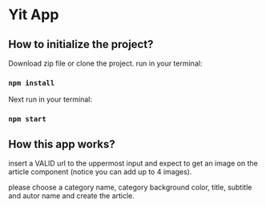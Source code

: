 # Yit App

## How to initialize the project?

Download zip file or clone the project.
run in your terminal:

### `npm install`

Next run in your terminal:

### `npm start`

## How this app works?

insert a VALID url to the uppermost input and expect to get an image on the article component (notice you can add up to 4 images).

please choose a category name, category background color, title, subtitle and autor name and create the article.
